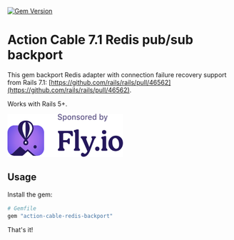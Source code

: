 [![Gem Version](https://badge.fury.io/rb/action-cable-redis-backport.svg)](https://rubygems.org/gems/action-cable-redis-backport)

# Action Cable 7.1 Redis pub/sub backport

This gem backport Redis adapter with connection failure recovery support from Rails 7.1: [https://github.com/rails/rails/pull/46562](https://github.com/rails/rails/pull/46562).

Works with Rails 5+.

<picture>
  <source media="(prefers-color-scheme: dark)" srcset="/assets/fly-sponsored-landscape-dark.svg">
  <img alt="Sponsored by Fly.io" src="./assets/fly-sponsored-landscape-light.svg" height="97" width="259">
</picture>

## Usage

Install the gem:

```ruby
# Gemfile
gem "action-cable-redis-backport"
```

That's it!
